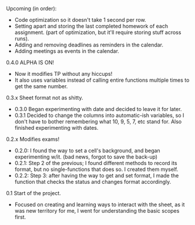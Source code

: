 
Upcoming (in order):
- Code optimization so it doesn't take 1 second per row.
- Setting apart and storing the last completed homework of each assignment. (part of optimization, but it'll require storing stuff across runs).
- Adding and removing deadlines as reminders in the calendar.
- Adding meetings as events in the calendar.


0.4.0 ALPHA IS ON!
- Now it modifies TP without any hiccups!
- It also uses variables instead of calling entire functions multiple times to get the same number. 

0.3.x Sheet format not as shitty.
- 0.3.0 Began experimenting with date and decided to leave it for later.
- 0.3.1 Decided to change the columns into automatic-ish variables, so I don't have to bother remembering what 10, 9, 5, 7, etc stand for.
Also finished experimenting with dates.

0.2.x Modifies exams!
- 0.2.0: I found the way to set a cell's background, and began experimenting w/it.
(bad news, forgot to save the back-up)
- 0.2.1: Step 2 of the previous; I found different methods to record its format, but no single-functions that does so. I created them myself.
- 0.2.2: Step 3: after having the way to get and set format, I made the function that checks the status and changes format accordingly.

0.1 Start of the project.
- Focused on creating and learning ways to interact with the sheet, as it was new territory for me, I went for understanding the basic scopes first.
